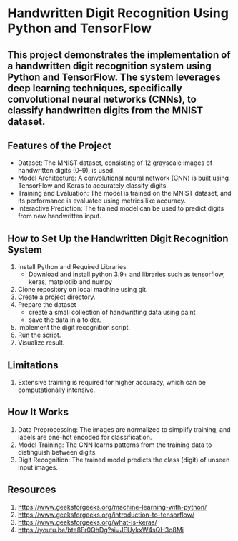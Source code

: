 # Handwritten Digit Recognition Using Python and TensorFlow
## This project demonstrates the implementation of a handwritten digit recognition system using Python and TensorFlow. The system leverages deep learning techniques, specifically convolutional neural networks (CNNs), to classify handwritten digits from the MNIST dataset.

## Features of the Project
- Dataset: The MNIST dataset, consisting of 12 grayscale images of handwritten digits (0–9), is used.
- Model Architecture: A convolutional neural network (CNN) is built using TensorFlow and Keras to accurately classify digits.
- Training and Evaluation: The model is trained on the MNIST dataset, and its performance is evaluated using metrics like accuracy.
- Interactive Prediction: The trained model can be used to predict digits from new handwritten input.

## How to Set Up the Handwritten Digit Recognition System
1. Install Python and Required Libraries
   - Download and install python 3.9+ and libraries such as tensorflow, keras, matplotlib and numpy
2. Clone repository on local machine using git.
3. Create a project directory.
4. Prepare the dataset
   - create a small collection of handwritting data using paint
   - save the data in a folder.
5. Implement the digit recognition script.
6. Run the script.
7. Visualize result.

## Limitations
1. Extensive training is required for higher accuracy, which can be computationally intensive.

## How It Works
1. Data Preprocessing: The images are normalized to simplify training, and labels are one-hot encoded for classification.
2. Model Training: The CNN learns patterns from the training data to distinguish between digits.
3. Digit Recognition: The trained model predicts the class (digit) of unseen input images.

## Resources
1. https://www.geeksforgeeks.org/machine-learning-with-python/
2. https://www.geeksforgeeks.org/introduction-to-tensorflow/
3. https://www.geeksforgeeks.org/what-is-keras/
4. https://youtu.be/bte8Er0QhDg?si=JEUykxW4sQH3o8Mi
